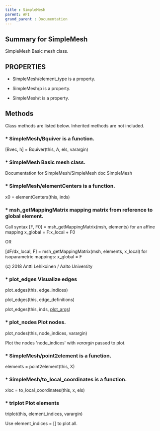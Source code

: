 ```yaml
---
title : SimpleMesh
parent: API
grand_parent : Documentation
---
```

## Summary for SimpleMesh
SimpleMesh Basic mesh class.
## PROPERTIES
* SimpleMesh/element_type is a property.

* SimpleMesh/p is a property.

* SimpleMesh/t is a property.

## Methods
Class methods are listed below. Inherited methods are not included.
### * SimpleMesh/Bquiver is a function.
[Bvec, h] = Bquiver(this, A, els, varargin)

### * SimpleMesh Basic mesh class.
Documentation for SimpleMesh/SimpleMesh
doc SimpleMesh

### * SimpleMesh/elementCenters is a function.
x0 = elementCenters(this, inds)

### * msh_getMappingMatrix mapping matrix from reference to global element.

Call syntax
[F, F0] = msh_getMappingMatrix(msh, elements) for an affine mapping
x_global = F:x_local + F0

OR

[dF/dx_local, F] = msh_getMappingMatrix(msh, elements, x_local) for
isoparametric mappings:
x_global = F

(c) 2018 Antti Lehikoinen / Aalto University

### * plot_edges Visualize edges

plot_edges(this, edge_indices)

plot_edges(this, edge_definitions)

plot_edges(this, inds, [plot_args](plot_args.html))

### * plot_nodes Plot nodes.

plot_nodes(this, node_indices, varargin)

Plot the nodes 'node_indices' with *varargin*  passed to
plot.

### * SimpleMesh/point2element is a function.
elements = point2element(this, X)

### * SimpleMesh/to_local_coordinates is a function.
xloc = to_local_coordinates(this, x, els)

### * triplot Plot elements

triplot(this, element_indices, varargin)

Use element_indices = [] to plot all.

